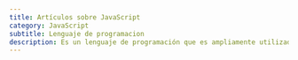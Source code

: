 ```yaml
---
title: Artículos sobre JavaScript
category: JavaScript
subtitle: Lenguaje de programacion
description: Es un lenguaje de programación que es ampliamente utilizado en la creación de contenido interactivo y dinámico para sitios web, así como en servicios backend y aplicaciones móviles, convirtiéndolo en uno de los lenguajes de programación más populares del mundo.
---
```

